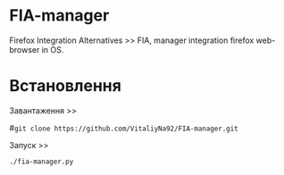 # FIA-manager
Firefox Integration Alternatives  >> FIA,  manager integration firefox web-browser in OS.

# Встановлення 
Завантаження >>   


#`git clone https://github.com/VitaliyNa92/FIA-manager.git`


Запуск       >>      


`./fia-manager.py` 

